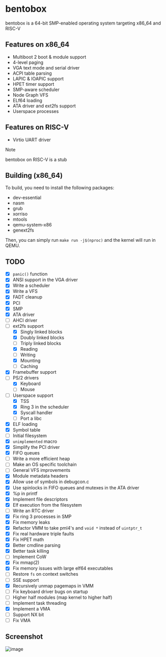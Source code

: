 # bentobox
bentobox is a 64-bit SMP-enabled operating system targeting x86_64 and RISC-V

## Features on x86_64
- Multiboot 2 boot & module support
- 4-level paging
- VGA text mode and serial driver
- ACPI table parsing
- LAPIC & IOAPIC support
- HPET timer support
- SMP-aware scheduler
- Node Graph VFS
- ELf64 loading
- ATA driver and ext2fs support
- Userspace processes

## Features on RISC-V
- Virtio UART driver

> [!NOTE]
> bentobox on RISC-V is a stub

## Building (x86_64)
To build, you need to install the following packages:
- dev-essential
- nasm
- grub
- xorriso
- mtools
- qemu-system-x86
- genext2fs

Then, you can simply run `make run -j$(nproc)` and the kernel will run in QEMU.

## TODO
- [X] `panic()` function
- [X] ANSI support in the VGA driver
- [X] Write a scheduler
- [X] Write a VFS
- [X] FADT cleanup
- [X] PCI
- [X] SMP
- [X] ATA driver
- [ ] AHCI driver
- [ ] ext2fs support
    - [X] Singly linked blocks
    - [X] Doubly linked blocks
    - [ ] Triply linked blocks
    - [X] Reading
    - [ ] Writing
    - [X] Mounting
    - [ ] Caching
- [X] Framebuffer support
- [ ] PS/2 drivers
    - [X] Keyboard
    - [ ] Mouse
- [ ] Userspace support
    - [X] TSS
    - [X] Ring 3 in the scheduler
    - [X] Syscall handler
    - [ ] Port a libc
- [X] ELF loading
- [X] Symbol table
- [ ] Initial filesystem
- [X] `unimplemented` macro
- [X] Simplify the PCI driver
- [X] FIFO queues
- [ ] Write a more efficient heap
- [ ] Make an OS specific toolchain
- [ ] General VFS improvements
- [X] Module metadata headers
- [X] Allow use of symbols in debugcon.c
- [X] Use spinlocks in FIFO queues and mutexes in the ATA driver
- [X] %p in printf
- [X] Implement file descriptors
- [X] Elf execution from the filesystem
- [ ] Write an RTC driver
- [X] Fix ring 3 processes in SMP
- [X] Fix memory leaks
- [X] Refactor VMM to take pml4's and `void *` instead of `uintptr_t`
- [X] Fix real hardware triple faults
- [X] Fix HPET math
- [X] Better cmdline parsing
- [X] Better task killing
- [ ] Implement CoW
- [X] Fix mmap(2)
- [X] Fix memory issues with large elf64 executables
- [ ] Restore `fs` on context switches
- [ ] SSE support
- [X] Recursively unmap pagemaps in VMM
- [ ] Fix keyboard driver bugs on startup
- [ ] Higher half modules (map kernel to higher half)
- [ ] Implement task threading
- [X] Implement a VMA
- [ ] Support NX bit
- [ ] Fix VMA

## Screenshot
![image](https://github.com/user-attachments/assets/8829074f-8e42-47a8-b2aa-e2340813cc8e)
